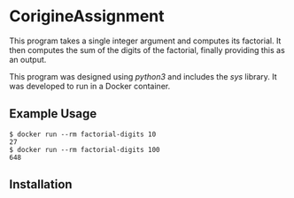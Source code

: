 # CorigineAssignment

This program takes a single integer argument and computes its factorial. It then computes the sum of the digits of the factorial, finally providing this as an output.

This program was designed using _python3_ and includes the _sys_ library. It was developed to run in a Docker container.

## Example Usage
    $ docker run --rm factorial-digits 10
    27
    $ docker run --rm factorial-digits 100
    648

## Installation
